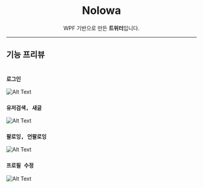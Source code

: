 <h1 align="center">
    Nolowa
</h1>

<p align="center">
  WPF 기반으로 만든 <b>트위터</b>입니다. 
</p>

-------

## 기능 프리뷰 
#
### `로그인`


![Alt Text](https://user-images.githubusercontent.com/32666657/174335415-be625418-a7b1-4b8e-a0c0-cbe371eb3b27.gif)

### `유저검색, 새글`
![Alt Text](https://user-images.githubusercontent.com/32666657/174335513-87558819-586c-4abf-ac1c-1a8f445456ac.gif)

### `팔로잉, 언팔로잉`
![Alt Text](https://user-images.githubusercontent.com/32666657/174333162-30a3cadc-8562-4078-8d88-d5d68c711345.gif)

### `프로필 수정`
![Alt Text](https://user-images.githubusercontent.com/32666657/174333222-b3b33355-12d1-4041-afba-ef41944370d1.gif)